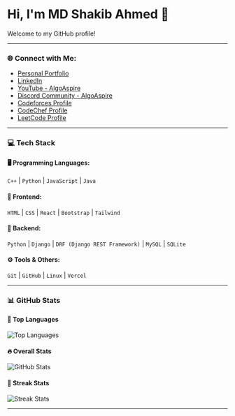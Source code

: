 # Hi, I'm **MD Shakib Ahmed** 👋

Welcome to my GitHub profile!

---

### 🌐 **Connect with Me:**
- [Personal Portfolio](https://mdshakib007.github.io/)  
- [LinkedIn](https://linkedin.com/in/mdshakib00777/)  
- [YouTube - AlgoAspire](https://www.youtube.com/@algoaspire/)  
- [Discord Community - AlgoAspire](https://discord.gg/PRM5vGcSH9)  
- [Codeforces Profile](https://codeforces.com/profile/mdshakib007/)  
- [CodeChef Profile](https://www.codechef.com/users/mdshakib007/)  
- [LeetCode Profile](https://www.leetcode.com/mdshakib007/)

---

### 💻 **Tech Stack**

#### 🖥️ **Programming Languages:**
`C++` | `Python` | `JavaScript` | `Java`

#### 🎨 **Frontend:**
`HTML` | `CSS` | `React` | `Bootstrap` | `Tailwind`

#### 🔧 **Backend:**
`Python` | `Django` | `DRF (Django REST Framework)` | `MySQL` | `SQLite`

#### ⚙️ **Tools & Others:**
`Git` | `GitHub` | `Linux` | `Vercel`

---

### 📊 **GitHub Stats**

#### 📌 **Top Languages**
<p>
  <img src="https://github-readme-stats.vercel.app/api/top-langs?username=mdshakib007&show_icons=true&locale=en&layout=compact" alt="Top Languages" />
</p>

#### 🔥 **Overall Stats**
<p>
  <img src="https://github-readme-stats.vercel.app/api?username=mdshakib007&show_icons=true&locale=en" alt="GitHub Stats" />
</p>

#### 🌟 **Streak Stats**
<p>
  <img src="https://github-readme-streak-stats.herokuapp.com/?user=mdshakib007&" alt="Streak Stats" />
</p>

---
